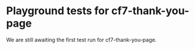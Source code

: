 # Playground tests for cf7-thank-you-page
We are still awaiting the first test run for cf7-thank-you-page.
